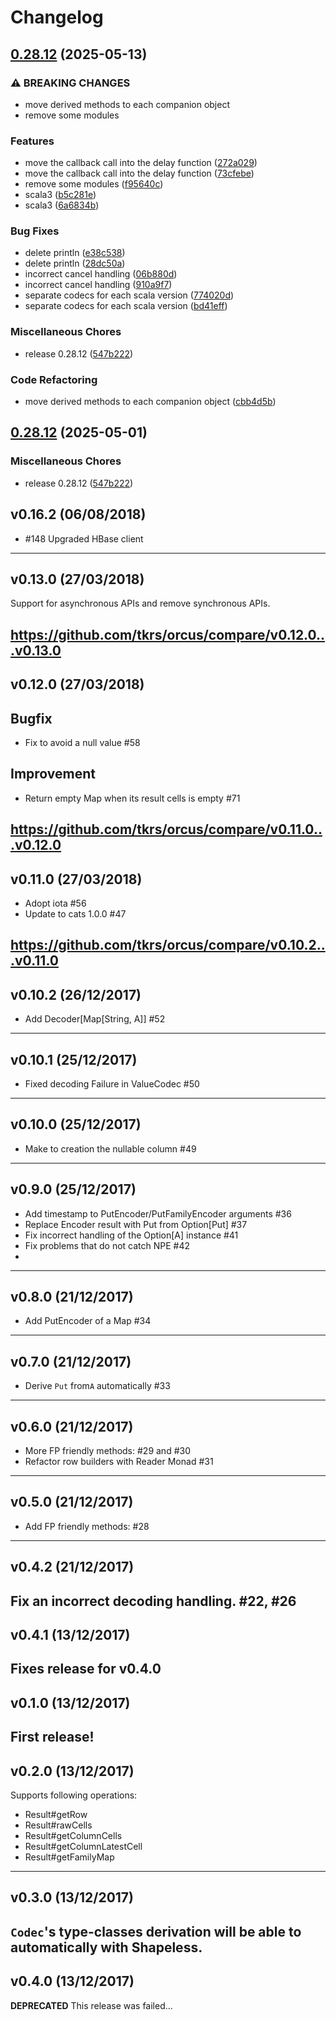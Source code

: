 # Changelog

## [0.28.12](https://github.com/scala-steward/orcus/compare/v0.28.12...v0.28.12) (2025-05-13)


### ⚠ BREAKING CHANGES

* move derived methods to each companion object
* remove some modules

### Features

* move the callback call into the delay function ([272a029](https://github.com/scala-steward/orcus/commit/272a029f0e9c501c01e6db87101dc0e6cebcf4dc))
* move the callback call into the delay function ([73cfebe](https://github.com/scala-steward/orcus/commit/73cfebe2cd82ef9487449d1a092fca9a1323e632))
* remove some modules ([f95640c](https://github.com/scala-steward/orcus/commit/f95640c7e1a1884ed620bfa4a92cd2475a29b95b))
* scala3 ([b5c281e](https://github.com/scala-steward/orcus/commit/b5c281eb0d8d40d531309b9368994e99d66019c1))
* scala3 ([6a6834b](https://github.com/scala-steward/orcus/commit/6a6834b791e169583e0252b10960b934b19d4650))


### Bug Fixes

* delete println ([e38c538](https://github.com/scala-steward/orcus/commit/e38c5385cc34fb6ef00a2127e11caad00e739746))
* delete println ([28dc50a](https://github.com/scala-steward/orcus/commit/28dc50abe9641eb1993ae3bbbb28f8fc4956c8fe))
* incorrect cancel handling ([06b880d](https://github.com/scala-steward/orcus/commit/06b880d726f0ec9a408b195536e329db0ccfd42c))
* incorrect cancel handling ([910a9f7](https://github.com/scala-steward/orcus/commit/910a9f7ded42514ce8cea1c6867839b9b0a0e86f))
* separate codecs for each scala version ([774020d](https://github.com/scala-steward/orcus/commit/774020d30a98e126f20bea6013efa70caa4b34fa))
* separate codecs for each scala version ([bd41eff](https://github.com/scala-steward/orcus/commit/bd41eff455118a0d90f3421df5e38b677df63eeb))


### Miscellaneous Chores

* release 0.28.12 ([547b222](https://github.com/scala-steward/orcus/commit/547b22294493765972afe5d5e80269895164ad9e))


### Code Refactoring

* move derived methods to each companion object ([cbb4d5b](https://github.com/scala-steward/orcus/commit/cbb4d5b7c2256917181c55f2ef9506c16d31138c))

## [0.28.12](https://github.com/tkrs/orcus/compare/v0.28.11...v0.28.12) (2025-05-01)


### Miscellaneous Chores

* release 0.28.12 ([547b222](https://github.com/tkrs/orcus/commit/547b22294493765972afe5d5e80269895164ad9e))

## v0.16.2 (06/08/2018)
- #148 Upgraded HBase client
---

## v0.13.0 (27/03/2018)
Support for asynchronous APIs and remove synchronous APIs.

https://github.com/tkrs/orcus/compare/v0.12.0...v0.13.0
---

## v0.12.0 (27/03/2018)
## Bugfix
- Fix to avoid a null value #58 

## Improvement
- Return empty Map when its result cells is empty #71 

https://github.com/tkrs/orcus/compare/v0.11.0...v0.12.0
---

## v0.11.0 (27/03/2018)
- Adopt iota #56 
- Update to cats 1.0.0 #47 

https://github.com/tkrs/orcus/compare/v0.10.2...v0.11.0
---

## v0.10.2 (26/12/2017)
- Add Decoder[Map[String, A]] #52
---

## v0.10.1 (25/12/2017)
- Fixed decoding Failure in ValueCodec #50
---

## v0.10.0 (25/12/2017)
- Make to creation the nullable column #49
---

## v0.9.0 (25/12/2017)
- Add timestamp to PutEncoder/PutFamilyEncoder arguments #36
- Replace Encoder result with Put from Option[Put] #37
- Fix incorrect handling of the Option[A] instance #41 
- Fix problems that do not catch NPE #42 
- 
---

## v0.8.0 (21/12/2017)
- Add PutEncoder of a Map #34 
---

## v0.7.0 (21/12/2017)
- Derive `Put` from`A` automatically #33
---

## v0.6.0 (21/12/2017)
- More FP friendly methods: #29 and #30
- Refactor row builders with Reader Monad #31 

---

## v0.5.0 (21/12/2017)
- Add FP friendly methods: #28
---

## v0.4.2 (21/12/2017)
Fix an incorrect decoding handling. #22, #26 
---

## v0.4.1 (13/12/2017)
Fixes release for v0.4.0
---

## v0.1.0 (13/12/2017)
First release!
---

## v0.2.0 (13/12/2017)
Supports following operations:

- Result#getRow
- Result#rawCells
- Result#getColumnCells
- Result#getColumnLatestCell
- Result#getFamilyMap

---

## v0.3.0 (13/12/2017)
`Codec`'s type-classes derivation will be able to automatically with Shapeless.
---

## v0.4.0 (13/12/2017)
**DEPRECATED** This release was failed...
